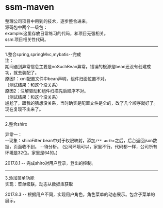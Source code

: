 # ssm-maven
整理公司项目中用到的技术，逐步整合进来。  
源码包中两个一级包：  
example:这里存放日常练习的代码，和项目无强相关。  
ssm:项目相关性代码。   
 
-------------------------------------
1.整合spring,springMvc,mybatis--完成  
注：  
期间遇到异常信息主要是noSuchBean异常，错误的根源是bean还没有创建成功，就去装配了。  
原因1：xml配置文件中bean声明，组件扫面位置不对。  
（测试结果：和这个没关系）  
原因2：注解驱动和组件扫描先后顺序不对。  
（测试结果：和这个没关系）  
尴尬了，跟我的猜想没关系，当时确实是配置文件是全的，改了几个顺序就好了。现在复现不出来了。  

--------------------------------------
2.整合shiro

异常一：  
--现象：shiroFilter bean中对于权限映射，添加```/** authc```之后，后台返回json数据，页面收不到。 --待分析。
(公司环境可以，家里不行。代码都一样，公司所有环境是32位。家里是64的。)

2017.8.1 -- 完成shiro对用户登录，登出的控制。



-----------------------------------
3.添加菜单功能  
实现：菜单级联，动态从数据库获取

2017.8.3 -- 根据用户不同，实现用户角色，角色菜单的动态展示。包含子菜单的展示。
